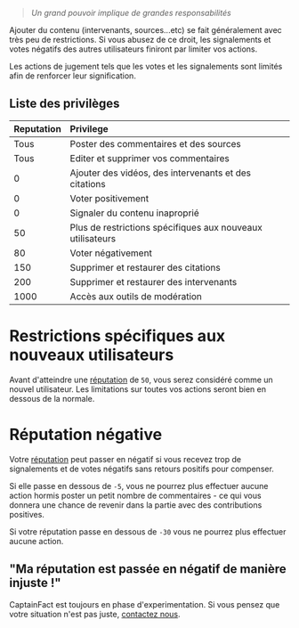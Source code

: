 > _Un grand pouvoir implique de grandes responsabilités_

Ajouter du contenu (intervenants, sources...etc) se fait généralement avec très
peu de restrictions. Si vous abusez de ce droit, les signalements et votes négatifs
des autres utilisateurs finiront par limiter vos actions.
 
Les actions de jugement tels que les votes et les signalements sont limités afin de
renforcer leur signification.

## Liste des privilèges

| Reputation | Privilege                                                  |
|:-----------|:-----------------------------------------------------------|
| Tous       | Poster des commentaires et des sources             
| Tous       | Editer et supprimer vos commentaires         
| 0          | Ajouter des vidéos, des intervenants et des citations  
| 0          | Voter positivement
| 0          | Signaler du contenu inaproprié                 
| 50         | Plus de restrictions spécifiques aux nouveaux utilisateurs             
| 80         | Voter négativement                                    
| 150        | Supprimer et restaurer des citations                           
| 200        | Supprimer et restaurer des intervenants
| 1000       | Accès aux outils de modération


# Restrictions spécifiques aux nouveaux utilisateurs

Avant d'atteindre une [réputation](/help/reputation) de `50`, vous serez considéré comme un nouvel
utilisateur. Les limitations sur toutes vos actions seront bien en dessous de la normale.


# Réputation négative

Votre [réputation](/help/reputation) peut passer en négatif si vous recevez trop de signalements
et de votes négatifs sans retours positifs pour compenser.

Si elle passe en dessous de `-5`, vous ne pourrez plus effectuer aucune action hormis poster
un petit nombre de commentaires - ce qui vous donnera une chance de revenir dans la partie
avec des contributions positives.

Si votre réputation passe en dessous de `-30` vous ne pourrez plus effectuer aucune action.

## "Ma réputation est passée en négatif de manière injuste !"

CaptainFact est toujours en phase d'experimentation. Si vous pensez que votre situation
n'est pas juste, [contactez nous](mailto:support@captainfact.io).